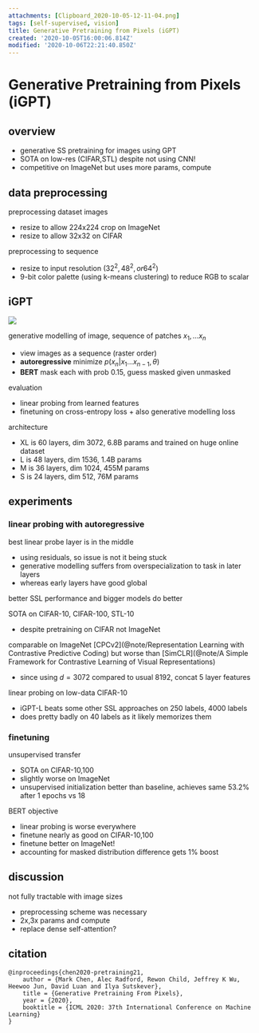 ```yaml
---
attachments: [Clipboard_2020-10-05-12-11-04.png]
tags: [self-supervised, vision]
title: Generative Pretraining from Pixels (iGPT)
created: '2020-10-05T16:00:06.814Z'
modified: '2020-10-06T22:21:40.850Z'
---
```


# Generative Pretraining from Pixels (iGPT)

## overview

- generative SS pretraining for images using GPT
- SOTA on low-res (CIFAR,STL) despite not using CNN!
- competitive on ImageNet but uses more params, compute

## data preprocessing

preprocessing dataset images
- resize to allow 224x224 crop on ImageNet
- resize to allow 32x32 on CIFAR

preprocessing to sequence
- resize to input resolution ($32^2, 48^2, or 64^2$)
- 9-bit color palette (using k-means clustering) to reduce RGB to scalar

## iGPT
![](@attachment/Clipboard_2020-10-05-12-11-04.png)

generative modelling of image, sequence of patches $x_1, \ldots x_n$
- view images as a sequence (raster order)
- **autoregressive** minimize $p(x_n | x_1 \ldots x_{n-1}, \theta)$
- **BERT** mask each with prob 0.15, guess masked given unmasked

evaluation
- linear probing from learned features
- finetuning on cross-entropy loss + also generative modelling loss

architecture
- XL is 60 layers, dim 3072, 6.8B params and trained on huge online dataset
- L is 48 layers, dim 1536, 1.4B params
- M is 36 layers, dim 1024, 455M params
- S is 24 layers, dim 512, 76M params

## experiments

### linear probing with autoregressive
best linear probe layer is in the middle
- using residuals, so issue is not it being stuck
- generative modelling suffers from overspecialization to task in later layers
- whereas early layers have good global 

better SSL performance and bigger models do better 

SOTA on CIFAR-10, CIFAR-100, STL-10
- despite pretraining on CIFAR not ImageNet

comparable on ImageNet [CPCv2](@note/Representation Learning with Contrastive Predictive Coding) but worse than [SimCLR](@note/A Simple Framework for Contrastive Learning of Visual Representations)
- since using $d = 3072$ compared to usual $8192$, concat 5 layer features

linear probing on low-data CIFAR-10 
- iGPT-L beats some other SSL approaches on 250 labels, 4000 labels
- does pretty badly on 40 labels as it likely memorizes them

### finetuning

unsupervised transfer 
- SOTA on CIFAR-10,100
- slightly worse on ImageNet
- unsupervised initialization better than baseline, achieves same $53.2\%$ after 1 epochs vs 18

BERT objective
- linear probing is worse everywhere
- finetune nearly as good on CIFAR-10,100
- finetune better on ImageNet!
- accounting for masked distribution difference gets 1% boost

## discussion

not fully tractable with image sizes
- preprocessing scheme was necessary
- 2x,3x params and compute
- replace dense self-attention?

## citation

```
@inproceedings{chen2020-pretraining21,
    author = {Mark Chen, Alec Radford, Rewon Child, Jeffrey K Wu, Heewoo Jun, David Luan and Ilya Sutskever},
    title = {Generative Pretraining From Pixels},
    year = {2020},
    booktitle = {ICML 2020: 37th International Conference on Machine Learning}
}
```
